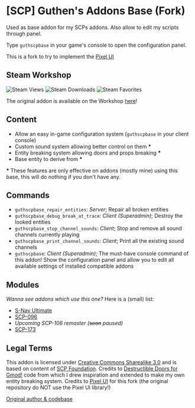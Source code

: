 # [SCP] Guthen's Addons Base (Fork)

Used as base addon for my SCPs addons. Also allow to edit my scripts through panel.

Type `guthscpbase` in your game's console to open the configuration panel.

This is a fork to try to implement the [Pixel UI](https://github.com/TomDotBat/pixel-ui)

## Steam Workshop
![Steam Views](https://img.shields.io/steam/views/2139692777?color=red&style=for-the-badge)
![Steam Downloads](https://img.shields.io/steam/downloads/2139692777?color=red&style=for-the-badge)
![Steam Favorites](https://img.shields.io/steam/favorites/2139692777?color=red&style=for-the-badge)

The original addon is available on the Workshop [here](https://steamcommunity.com/sharedfiles/filedetails/?id=2139692777)!

## Content
+ Allow an easy in-game configuration system (`guthscpbase` in your client console)
+ Custom sound system allowing better control on them **\***
+ Entity breaking system allowing doors and props breaking **\***
+ Base entity to derive from **\***

**\*** These features are only effective on addons (mostly mine) using this base, this will do nothing if you don't have any.

## Commands
+ `guthscpbase_repair_entities`: *Server*; Repair all broken entities
+ `guthscpbase_debug_break_at_trace`: *Client (Superadmin)*; Destroy the looked entities
+ `guthscpbase_stop_channel_sounds`: *Client*; Stop and remove all sound channels currently playing
+ `guthscpbase_print_channel_sounds`: *Client*; Print all the existing sound channels 
+ `guthscpbase`: *Client (Superadmin)*; The must-have console command of this addon! Show the configuration panel and allow you to edit all available settings of installed compatible addons

## Modules
*Wanna see addons which use this one?* Here is a (small) list:
+ [S-Nav Ultimate](https://steamcommunity.com/sharedfiles/filedetails/?id=2139521265)
+ [SCP-096](https://steamcommunity.com/sharedfiles/filedetails/?id=2641523360)
+ *Upcoming SCP-106 remaster (~~soon~~ paused)*
+ [SCP-173](https://steamcommunity.com/sharedfiles/filedetails/?id=1785073622)

## Legal Terms
This addon is licensed under [Creative Commons Sharealike 3.0](https://creativecommons.org/licenses/by-sa/3.0/) and is based on content of [SCP Foundation](http://scp-wiki.wikidot.com/). Credits to [Destructible Doors for Gmod!](https://steamcommunity.com/sharedfiles/filedetails/?id=290961117) code from which I drew inspiration and extended to make my own entity breaking system.
Credits to [Pixel UI](https://github.com/TomDotBat/pixel-ui) for this fork (the original repository do NOT use the Pixel UI library!)

[Original author & codebase](https://github.com/Guthen/guthscpbase)
